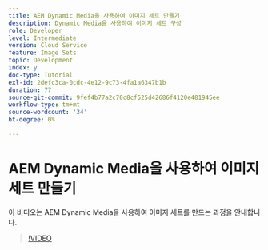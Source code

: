 ```yaml
---
title: AEM Dynamic Media을 사용하여 이미지 세트 만들기
description: Dynamic Media을 사용하여 이미지 세트 구성
role: Developer
level: Intermediate
version: Cloud Service
feature: Image Sets
topic: Development
index: y
doc-type: Tutorial
exl-id: 2defc3ca-0cdc-4e12-9c73-4fa1a6347b1b
duration: 77
source-git-commit: 9fef4b77a2c70c8cf525d42686f4120e481945ee
workflow-type: tm+mt
source-wordcount: '34'
ht-degree: 0%

---
```


# AEM Dynamic Media을 사용하여 이미지 세트 만들기

이 비디오는 AEM Dynamic Media을 사용하여 이미지 세트를 만드는 과정을 안내합니다.

>[!VIDEO](https://video.tv.adobe.com/v/335581?quality=12&learn=on)
